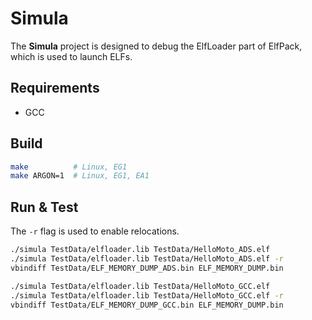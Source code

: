 Simula
======

The **Simula** project is designed to debug the ElfLoader part of ElfPack, which is used to launch ELFs.

## Requirements

* GCC

## Build

```bash
make          # Linux, EG1
make ARGON=1  # Linux, EG1, EA1
```

## Run & Test

The `-r` flag is used to enable relocations.

```bash
./simula TestData/elfloader.lib TestData/HelloMoto_ADS.elf
./simula TestData/elfloader.lib TestData/HelloMoto_ADS.elf -r
vbindiff TestData/ELF_MEMORY_DUMP_ADS.bin ELF_MEMORY_DUMP.bin

./simula TestData/elfloader.lib TestData/HelloMoto_GCC.elf
./simula TestData/elfloader.lib TestData/HelloMoto_GCC.elf -r
vbindiff TestData/ELF_MEMORY_DUMP_GCC.bin ELF_MEMORY_DUMP.bin
```
